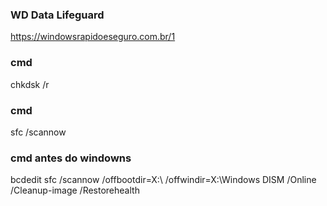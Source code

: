### WD Data Lifeguard
https://windowsrapidoeseguro.com.br/1

### cmd
chkdsk /r

### cmd
sfc /scannow

### cmd antes do windowns
bcdedit
sfc /scannow /offbootdir=X:\ /offwindir=X:\Windows
DISM /Online /Cleanup-image /Restorehealth
